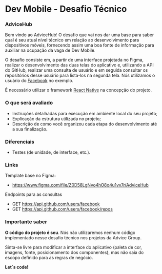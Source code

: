 # Dev Mobile - Desafio Técnico

### AdviceHub

Bem vindo ao AdviceHub! O desafio que vai nos dar uma base para saber qual é seu atual nível técnico em relação ao desenvolvimento para dispositivos móveis, fornecendo assim uma boa fonte de informação para auxiliar na ocupação da vaga de Dev Mobile.

O desafio consiste em, a partir de uma interface projetada no Figma, realizar o desenvolvimento das duas telas do aplicativo e, utilizando a API do GitHub, realizar uma consulta de usuário e em seguida consultar os repositórios desse usuário para lista-los na segunda tela. Nós utilizamos o usuário do [Facebook](https://github.com/facebook) no exemplo.

É necessário utilizar o framework [React Native](https://reactnative.dev) na concepção do projeto.

### O que será avaliado

- Instruções detalhadas para execução em ambiente local do seu projeto;
- Explicação da estrutura utilizada no projeto;
- Descrição de como você organizou cada etapa do desenvolvimento até a sua finalização.

### Diferenciais

- Testes (de unidade, de interface, etc.).

### Links

Template base no Figma:

- https://www.figma.com/file/Z0D58LgNvo4hO8o4u1vv7r/AdviceHub

Endpoints para as consultas

- GET https://api.github.com/users/facebook
- GET https://api.github.com/users/facebook/repos

### Importante saber

**O código do projeto é seu**. Nós não utilizaremos nenhum código implementado nesse desafio técnico nos projetos da Advice Group.

Sinta-se livre para modificar a interface do aplicativo (paleta de cor, imagens, fonte, posicionamento dos componentes), mas não saia do escopo definido para as regras de negócio.

**Let´s code!**